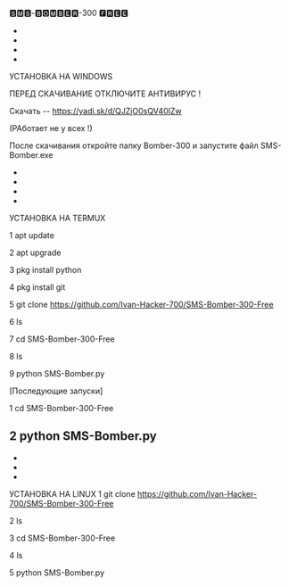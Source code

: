 🆂🅼🆂-🅱🅾🅼🅱🅴🆁-300 🅵🆁🅴🅴

-
-
-
-

УСТАНОВКА НА WINDOWS

ПЕРЕД СКАЧИВАНИЕ ОТКЛЮЧИТЕ АНТИВИРУС !

Скачать -- https://yadi.sk/d/QJZjO0sQV40IZw 

(РАботает не у всех !)

После скачивания откройте папку Bomber-300 и запустите файл SMS-Bomber.exe

-
-
-
-






УСТАНОВКА НА TERMUX

1 apt update

2 apt upgrade

3 pkg install python

4 pkg install git

5 git clone https://github.com/Ivan-Hacker-700/SMS-Bomber-300-Free

6 ls

7 cd SMS-Bomber-300-Free

8 ls

9 python SMS-Bomber.py

[Последующие запуски]

1 cd SMS-Bomber-300-Free

2 python SMS-Bomber.py
-
-
-
-


УСТАНОВКА НА LINUX
1 git clone https://github.com/Ivan-Hacker-700/SMS-Bomber-300-Free

2 ls

3 cd SMS-Bomber-300-Free

4 ls

5 python SMS-Bomber.py
